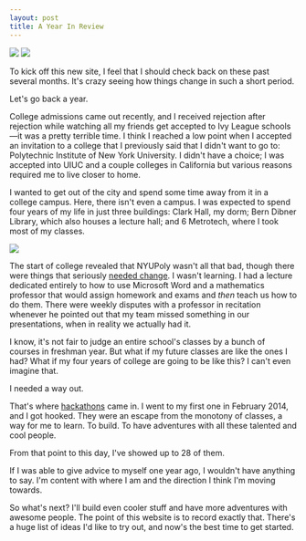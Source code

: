 ```yaml
---
layout: post
title: A Year In Review
---
```


[![](http://devchuk.github.io/res/img/blog/oldPage.png)](http://devchuk.github.io/devchukV1/)
[![](http://devchuk.github.io/res/img/blog/newPage.png)](http://brianch.uk)

To kick off this new site, I feel that I should check back on these past several months. It's crazy seeing how things change in such a short period.

Let's go back a year.

College admissions came out recently, and I received rejection after rejection while watching all my friends get accepted to Ivy League schools&mdash;it was a pretty terrible time. I think I reached a low point when I accepted an invitation to a college that I previously said that I didn't want to go to: Polytechnic Institute of New York University. I didn't have a choice; I was accepted into UIUC and a couple colleges in California but various reasons required me to live closer to home.

I wanted to get out of the city and spend some time away from it in a college campus. Here, there isn't even a campus. I was expected to spend four years of my life in just three buildings: Clark Hall, my dorm; Bern Dibner Library, which also houses a lecture hall; and 6 Metrotech, where I took most of my classes.

![](http://devchuk.github.io/res/img/blog/rankings.png)

The start of college revealed that NYUPoly wasn't all that bad, though there were things that seriously [needed change](http://tumblr.sergeydgr8.com/post/83578963114/my-thoughts-on-poly). I wasn't learning. I had a lecture dedicated entirely to how to use Microsoft Word and a mathematics professor that would assign homework and exams and *then* teach us how to do them. There were weekly disputes with a professor in recitation whenever he pointed out that my team missed something in our presentations, when in reality we actually had it.

I know, it's not fair to judge an entire school's classes by a bunch of courses in freshman year. But what if my future classes are like the ones I had? What if my four years of college are going to be like this? I can't even imagine that.

I needed a way out.

That's where [hackathons](http://www.brianch.uk/devchukV1/blog/2014/09/28/hacklife/) came in. I went to my first one in February 2014, and I got hooked. They were an escape from the monotony of classes, a way for me to learn. To build. To have adventures with all these talented and cool people.

From that point to this day, I've showed up to
<a id="show_id" onclick="if(document.getElementById('spoiler_id').style.display=='none')document.getElementById('spoiler_id').style.display='';else document.getElementById('spoiler_id').style.display='none';" class="link" style="cursor:pointer">
	28
</a> of them.
<br>
<ol id="spoiler_id" style="display: none">
	<li>Codeday New York Spring</li>
	<li>HackBCA</li>
	<li>HackNYU</li>
	<li>Codeday New York Summer</li>
	<li>YoHackEAST</li>
	<li>Battlehacks Boston</li>
	<li>Breaking Barriers Hackathon</li>
	<li>MHacks</li>
	<li>Hack the North</li>
	<li>Cornell BigRedApps</li>
	<li>HackNY</li>
	<li>Intel Internet of Things hackathon</li>
	<li>YHack</li>
	<li>HackRPI</li>
	<li>Codeday</li>
	<li>LocalHackDay</li>
	<li>MHacks V</li>
	<li>HackCooper</li>
	<li>McHacks</li>
	<li>IronHacks (mentor)</li>
	<li>HackNY</li>
	<li>HackBCA (mentor)</li>
	<li>defhacks (mentor)</li>
	<li>Angelhack Brooklyn</li>
	<li>Spotify Monthly Music Hackathon</li>
	<li>Angelhack Manhattan</li>
	<li>Battlehack NYC</li>
	<li>Hack the Planet</li>
	<small>I'll keep updating this list as I go to more</small>
</ol>

If I was able to give advice to myself one year ago, I wouldn't have anything to say. I'm content with where I am and the direction I think I'm moving towards.

So what's next? I'll build even cooler stuff and have more adventures with awesome people. The point of this website is to record exactly that. There's a huge list of ideas I'd like to try out, and now's the best time to get started.